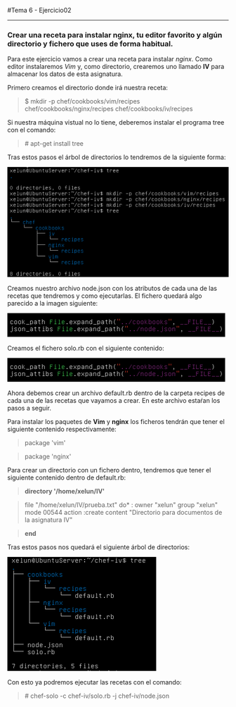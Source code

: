 #Tema 6 - Ejercicio02
- - -
### **Crear una receta para instalar nginx, tu editor favorito y algún directorio y fichero que uses de forma habitual.**

Para este ejercicio vamos a crear una receta para instalar *nginx*. Como editor instalaremos *Vim* y, como directorio, crearemos uno llamado **IV** para almacenar los datos de esta asignatura.

Primero creamos el directorio donde irá nuestra receta:

> $ mkdir -p chef/cookbooks/vim/recipes chef/cookbooks/nginx/recipes chef/cookbooks/iv/recipes

Si nuestra máquina vistual no lo tiene, deberemos instalar el programa tree con el comando:

> \# apt-get install tree

Tras estos pasos el árbol de directorios lo tendremos de la siguiente forma:

![](../images/t6ej2-1.png)

Creamos nuestro archivo node.json con los atributos de cada una de las recetas que tendremos y como ejecutarlas. El fichero quedará algo parecido a la imagen siguiente:

![](../images/t6ej2-3.png)

Creamos el fichero solo.rb con el siguiente contenido:

![](../images/t6ej2-3.png)

Ahora debemos crear un archivo default.rb dentro de la carpeta recipes de cada una de las recetas que vayamos a crear. En este archivo estaŕan los pasos a seguir.

Para instalar los paquetes de **Vim** y **nginx** los ficheros tendrán que tener el siguiente contenido respectivamente:

> package 'vim'

> package 'nginx'

Para crear un directorio con un fichero dentro, tendremos que tener el siguiente contenido dentro de default.rb:

> **directory '/home/xelun/IV'**

> file "/home/xelun/IV/prueba.txt" do*
>	: owner "xelun"
>	 group "xelun"
>	 mode 00544
>	 action :create
>	 content "Directorio para documentos de la asignatura IV"

> **end**

Tras estos pasos nos quedará el siguiente árbol de directorios:

![](../images/t6ej2-4.png)

Con esto ya podremos ejecutar las recetas con el comando:

> \# chef-solo -c chef-iv/solo.rb -j chef-iv/node.json
